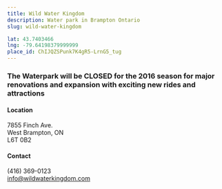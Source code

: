 ```yaml
---
title: Wild Water Kingdom
description: Water park in Brampton Ontario
slug: wild-water-kingdom

lat: 43.7403466
lng: -79.64198379999999
place_id: ChIJQZSPunk7K4gR5-LrnG5_tug
---
```

### The Waterpark will be CLOSED for the 2016 season for major renovations and expansion with exciting new rides and attractions

#### Location
7855 Finch Ave.  
West Brampton, ON  
L6T 0B2

#### Contact
(416) 369-0123  
info@wildwaterkingdom.com  
